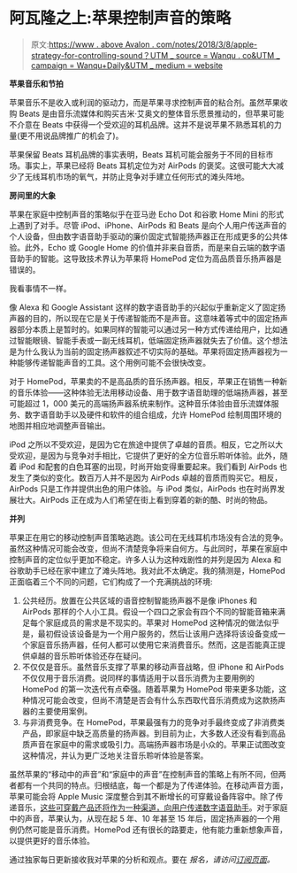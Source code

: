 # 阿瓦隆之上:苹果控制声音的策略

> 原文:[https://www . above Avalon . com/notes/2018/3/8/apple-strategy-for-controlling-sound？UTM _ source = Wanqu . co&UTM _ campaign = Wanqu+Daily&UTM _ medium = website](https://www.aboveavalon.com/notes/2018/3/8/apples-strategy-for-controlling-sound?utm_source=wanqu.co&utm_campaign=Wanqu+Daily&utm_medium=website)

**苹果音乐和节拍**

苹果音乐不是收入或利润的驱动力，而是苹果寻求控制声音的粘合剂。虽然苹果收购 Beats 是由音乐流媒体和购买吉米·艾奥文的整体音乐愿景推动的，但苹果可能不介意在 Beats 中获得一个受欢迎的耳机品牌。这并不是说苹果不熟悉耳机的力量(更不用说品牌推广的机会了)。

苹果保留 Beats 耳机品牌的事实表明，Beats 耳机可能会服务于不同的目标市场。事实上，苹果已经将 Beats 耳机定位为对 AirPods 的褒奖。这很可能大大减少了无线耳机市场的氧气，并防止竞争对手建立任何形式的滩头阵地。

**房间里的大象**

苹果在家庭中控制声音的策略似乎在亚马逊 Echo Dot 和谷歌 Home Mini 的形式上遇到了对手。尽管 iPod、iPhone、AirPods 和 Beats 是向个人用户传送声音的个人设备，但由数字语音助手驱动的廉价固定式智能扬声器正在形成更多的公共体验。此外，Echo 或 Google Home 的价值并非来自音质，而是来自云端的数字语音助手的智能。这导致技术界认为苹果将 HomePod 定位为高品质音乐扬声器是错误的。

我看事情不一样。

像 Alexa 和 Google Assistant 这样的数字语音助手的兴起似乎重新定义了固定扬声器的目的，所以现在它是关于传递智能而不是声音。这意味着等式中的固定扬声器部分本质上是暂时的。如果同样的智能可以通过另一种方式传递给用户，比如通过智能眼镜、智能手表或一副无线耳机，低端固定扬声器就失去了价值。这个想法是为什么我认为当前的固定扬声器叙述不切实际的基础。苹果将固定扬声器视为一种能够传递智能声音的工具。这个用例可能不会很快改变。

对于 HomePod，苹果卖的不是高品质的音乐扬声器。相反，苹果正在销售一种新的音乐体验——这种体验无法用移动设备、用于数字语音助理的低端扬声器，甚至可能超过 1，000 美元的高端扬声器系统来制作。这种音乐体验由音乐流媒体服务、数字语音助手以及硬件和软件的组合组成，允许 HomePod 绘制周围环境的地图并相应地调整声音输出。

iPod 之所以不受欢迎，是因为它在旅途中提供了卓越的音质。相反，它之所以大受欢迎，是因为与竞争对手相比，它提供了更好的全方位音乐聆听体验。此外，随着 iPod 和配套的白色耳塞的出现，时尚开始变得重要起来。我们看到 AirPods 也发生了类似的变化。数百万人并不是因为 AirPods 卓越的音质而购买它。相反，AirPods 只是工作并提供出色的用户体验。与 iPod 类似，AirPods 也在时尚界发展壮大。AirPods 正在成为人们希望在街上看到穿着的新的酷、时尚的物品。

**并列**

苹果正在用它的移动控制声音策略逃跑。该公司在无线耳机市场没有合法的竞争。虽然这种情况可能会改变，但尚不清楚竞争将来自何方。与此同时，苹果在家庭中控制声音的定位似乎更加不稳定。许多人认为这种戏剧性的并列是因为 Alexa 和谷歌助手已经在家中建立了滩头阵地。我对此不太确定。我的猜测是，HomePod 正面临着三个不同的问题，它们构成了一个充满挑战的环境:

1.  公共经历。放置在公共区域的语音控制智能扬声器不是像 iPhones 和 AirPods 那样的个人小工具。假设一个四口之家会有四个不同的智能音箱来满足每个家庭成员的需求是不现实的。苹果对 HomePod 这种情况的做法似乎是，最初假设该设备是为一个用户服务的，然后让该用户选择将该设备变成一个家庭音乐扬声器，任何人都可以使用它来消费音乐。然而，这是否能真正提供卓越的音乐聆听体验还存在疑问。
2.  不仅仅是音乐。虽然音乐支撑了苹果的移动声音战略，但 iPhone 和 AirPods 不仅仅用于音乐消费。说同样的事情适用于以音乐消费为主要用例的 HomePod 的第一次迭代有点牵强。随着苹果为 HomePod 带来更多功能，这种情况可能会改变，但尚不清楚是否会有什么东西取代音乐消费成为这款扬声器的主要使用案例。
3.  与非消费竞争。在 HomePod，苹果最强有力的竞争对手最终变成了非消费类产品，即家庭中缺乏高质量的扬声器。到目前为止，大多数人还没有看到高品质声音在家庭中的需求或吸引力。高端扬声器市场是小众的。苹果正试图改变这种情况，并认为更广泛地关注音乐聆听体验是答案。

虽然苹果的“移动中的声音”和“家庭中的声音”在控制声音的策略上有所不同，但两者都有一个共同的特点。归根结底，每一个都是为了传递体验。在移动声音方面，苹果可能会将 Apple Music 深度整合到其不断增长的可穿戴设备阵容中。除了传递音乐，[这些可穿戴产品还将作为一种渠道，向用户传递数字语音助手](https://www.aboveavalon.com/notes/2018/1/23/apple-watch-is-a-bridge-to-the-future)。对于家庭中的声音，苹果认为，从现在起 5 年、10 年甚至 15 年后，固定扬声器的一个用例仍然可能是音乐消费。HomePod 还有很长的路要走，他有能力重新想象声音，以提供更好的音乐体验。

通过独家每日更新接收我对苹果的分析和观点。要在 *报名，请访问[订阅页面](http://www.aboveavalon.com/membership/)。*